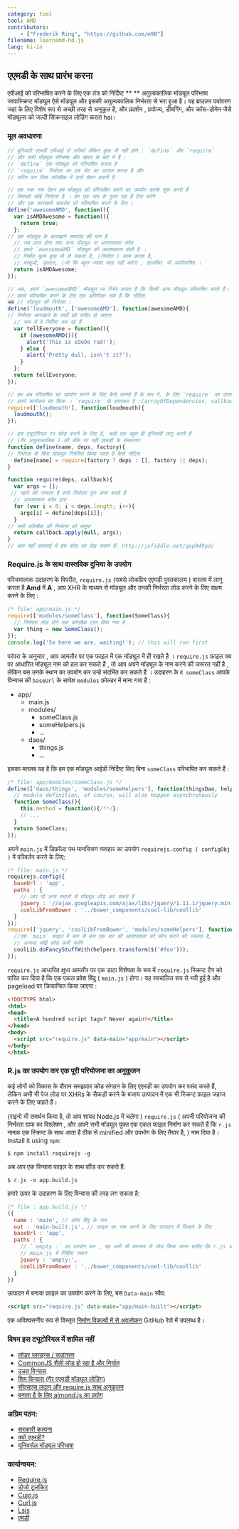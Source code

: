 ```yaml
---
category: tool
tool: AMD
contributors:
    - ["Frederik Ring", "https://github.com/m90"]
filename: learnamd-hd.js
lang: hi-in
---
```

## एएमडी के साथ प्रारंभ करना

एपीआई को परिभाषित करने के लिए एक तंत्र को निर्दिष्ट ** ** अतुल्यकालिक मॉड्यूल परिभाषा
जावास्क्रिप्ट मॉड्यूल ऐसे मॉड्यूल और इसकी अतुल्यकालिक निर्भरता से भरा हुआ है। यह ब्राउज़र पर्यावरण जहां के लिए विशेष रूप से अच्छी तरह से अनुकूल है, और प्रदर्शन , प्रयोज्य, डीबगिंग, और क्रॉस-डोमेन जैसे मॉड्यूल्स को जल्दी सिंक्रनाइज़ लोडिंग करता hai।

### मूल अवधारणा

```javascript
// बुनियादी एएमडी एपीआई दो तरीकों लेकिन कुछ भी नहीं होते : `define` और `require`
// और सभी मॉड्यूल परिभाषा और खपत के बारे में है :
// `define` एक मॉड्यूल को परिभाषित करता है
// `require` निर्भरता का एक सेट का आयात करता है और
// पारित कर दिया कॉलबैक में उन्हें सेवन करती है

// एक नया नाम देकर हम मॉड्यूल को परिभाषित करने का उपयोग करके शुरू करते हैं
// जिसकी कोई निर्भरता है । हम एक नाम से गुजर रहा है ऐसा करेंगे
// और एक कारखाने समारोह को परिभाषित करने के लिए :
define('awesomeAMD', function(){
  var isAMDAwesome = function(){
    return true;
  };
// एक मॉड्यूल के कारखाने समारोह की मान है
  // जब प्राप्त होगा क्या अन्य मॉड्यूल या आवश्यकता कॉल
  // हमारे `awesomeAMD` मॉड्यूल की आवश्यकता होती है ।
  // निर्यात मूल्य कुछ भी हो सकता है, (निर्माता ) काम करता है,
  // वस्तुओं, पुरातन, (जो कि बहुत ज्यादा मदद नहीं करेगा , हालांकि) भी अपरिभाषित ।
  return isAMDAwesome;
});

// अब, हमारे `awesomeAMD` मॉड्यूल पर निर्भर करता है कि किसी अन्य मॉड्यूल परिभाषित करते हैं।
// हमारे परिभाषित करने के लिए एक अतिरिक्त तर्क है कि नोटिस
अब // मॉड्यूल की निर्भरता :
define('loudmouth', ['awesomeAMD'], function(awesomeAMD){
// निर्भरता कारखाने के तर्कों को पारित हो जाएगा
  // क्रम में वे निर्दिष्ट कर रहे हैं
  var tellEveryone = function(){
    if (awesomeAMD()){
      alert('This is sOoOo rad!');
    } else {
      alert('Pretty dull, isn\'t it?');
    }
  };
  return tellEveryone;
});

// हम अब परिभाषित का उपयोग करने के लिए कैसे जानते हैं के रूप में, के लिए `require` का उपयोग करते हैं
// हमारे कार्यक्रम बंद किक । `require` के हस्ताक्षर है :(arrayOfDependencies, callback)`.
require(['loudmouth'], function(loudmouth){
  loudmouth();
});

// इस ट्यूटोरियल रन कोड बनाने के लिए है, चलो एक बहुत ही बुनियादी लागू करते हैं
// (गैर अतुल्यकालिक ) की मौके पर यहीं एएमडी के संस्करण:
function define(name, deps, factory){
// निर्भरता के बिना मॉड्यूल नियंत्रित किया जाता है कैसे नोटिस
  define[name] = require(factory ? deps : [], factory || deps);
}

function require(deps, callback){
  var args = [];
 // पहले की जरूरत है सभी निर्भरता पुनः प्राप्त करते हैं
  // आवश्यकता कॉल द्वारा
  for (var i = 0; i < deps.length; i++){
    args[i] = define[deps[i]];
  }
// सभी कॉलबैक की निर्भरता को संतुष्ट
  return callback.apply(null, args);
}
// आप यहाँ कार्रवाई में इस कोड को देख सकते हैं: http://jsfiddle.net/qap949pd/
```

### Require.js के साथ वास्तविक दुनिया के उपयोग

परिचयात्मक उदाहरण के विपरीत, `require.js` (सबसे लोकप्रिय एएमडी पुस्तकालय ) वास्तव में लागू करता है **Amd** में **A** , आप XHR के माध्यम से  मॉड्यूल और उनकी निर्भरता लोड करने के लिए सक्षम करने के लिए :

```javascript
/* file: app/main.js */
require(['modules/someClass'], function(SomeClass){
  // निर्भरता लोड होने तक कॉलबैक टाल दिया गया है
  var thing = new SomeClass();
});
console.log('So here we are, waiting!'); // this will run first
```

परंपरा के अनुसार , आप आमतौर पर एक फाइल में एक मॉड्यूल में ही रखते है । `require.js` फ़ाइल पथ पर आधारित मॉड्यूल नाम को हल कर सकते हैं , तो आप अपने मॉड्यूल के नाम करने की जरूरत नहीं है , लेकिन बस उनके स्थान का उपयोग कर उन्हें संदर्भित कर सकते हैं । उदाहरण के `में someClass` आपके विन्यास की `baseUrl` के सापेक्ष `modules` फ़ोल्डर में माना गया है :

* app/
  * main.js
  * modules/
    * someClass.js
    * someHelpers.js
    * ...
  * daos/
    * things.js
    * ...

इसका मतलब यह है कि हम एक मॉड्यूल आईडी निर्दिष्ट किए बिना `someClass` परिभाषित कर सकते हैं :

```javascript
/* file: app/modules/someClass.js */
define(['daos/things', 'modules/someHelpers'], function(thingsDao, helpers){
  // module definition, of course, will also happen asynchronously
  function SomeClass(){
    this.method = function(){/**/};
    // ...
  }
  return SomeClass;
});
```

अपने `main.js` में डिफ़ॉल्ट पथ मानचित्रण व्यवहार का उपयोग `requirejs.config ( configObj )` में परिवर्तन करने के लिए:

```javascript
/* file: main.js */
requirejs.config({
  baseUrl : 'app',
  paths : {
    // आप भी अन्य स्थानों से मॉड्यूल लोड कर सकते हैं
    jquery : '//ajax.googleapis.com/ajax/libs/jquery/1.11.1/jquery.min',
    coolLibFromBower : '../bower_components/cool-lib/coollib'
  }
});
require(['jquery', 'coolLibFromBower', 'modules/someHelpers'], function($, coolLib, helpers){
  //एक `main` फ़ाइल में कम से कम एक बार की आवश्यकता को फोन करने की जरूरत है,
  // अन्यथा कोई कोड कभी चलेंगे
  coolLib.doFancyStuffWith(helpers.transform($('#foo')));
});
```

`require.js` आधारित क्षुधा आमतौर पर एक डाटा विशेषता के रूप में `require.js` स्क्रिप्ट टैग को पारित कर दिया है कि एक एकल प्रवेश बिंदु ( `main.js` ) होगा। यह स्वचालित रूप से भरी हुई है और pageload पर क्रियान्वित किया जाएगा :

```html
<!DOCTYPE html>
<html>
<head>
  <title>A hundred script tags? Never again!</title>
</head>
<body>
  <script src="require.js" data-main="app/main"></script>
</body>
</html>
```

### R.js का उपयोग कर एक पूरी परियोजना का अनुकूलन

कई लोगों को विकास के दौरान समझदार कोड संगठन के लिए एएमडी का उपयोग कर पसंद करते हैं, लेकिन अभी भी पेज लोड पर XHRs के सैकड़ों करने के बजाय उत्पादन में एक भी स्क्रिप्ट फ़ाइल जहाज करने के लिए चाहते हैं।

(राइनो भी समर्थन किया है, तो आप शायद Node.js में चलेगा ) `require.js` ( अपनी परियोजना की निर्भरता ग्राफ का विश्लेषण , और अपने सभी मॉड्यूल युक्त एक एकल फाइल निर्माण कर सकते हैं कि `r.js` नामक एक स्क्रिप्ट के साथ आता है ठीक से minified और उपभोग के लिए तैयार है, ) नाम दिया है।
Install it using `npm`:

```shell
$ npm install requirejs -g
```

अब आप एक विन्यास फाइल के साथ फ़ीड कर सकते हैं:

```shell
$ r.js -o app.build.js
```

हमारे ऊपर के उदाहरण के लिए विन्यास की तरह लग सकता है:

```javascript
/* file : app.build.js */
({
  name : 'main', // प्रवेश बिंदु के नाम
  out : 'main-built.js', // फ़ाइल का नाम करने के लिए उत्पादन में लिखने के लिए
  baseUrl : 'app',
  paths : {
    // ` empty :` का उपयोग कर , यह अभी भी समन्वय से लोड किया जाना चाहिए कि r.js बताता है
    // main.js में निर्दिष्ट स्थान
    jquery : 'empty:',
    coolLibFromBower : '../bower_components/cool-lib/coollib'
  }
})
```

उत्पादन में बनाया फ़ाइल का उपयोग करने के लिए, बस `Data-main` स्वैप:

```html
<script src="require.js" data-main="app/main-built"></script>
```

एक अविश्वसनीय रूप से विस्तृत [निर्माण विकल्पों में से अवलोकन](https://github.com/jrburke/r.js/blob/master/build/example.build.js) GitHub रेपो में उपलब्ध है।

### विषय इस ट्यूटोरियल में शामिल नहीं

* [लोडर प्लगइन्स / रूपांतरण](http://requirejs.org/docs/plugins.html)
* [CommonJS शैली लोड हो रहा है और निर्यात](http://requirejs.org/docs/commonjs.html)
* [उन्नत विन्यास](http://requirejs.org/docs/api.html#config)
* [शिम विन्यास (गैर एएमडी मॉड्यूल लोडिंग)](http://requirejs.org/docs/api.html#config-shim)
* [सीएसएस लदान और require.js साथ अनुकूलन](http://requirejs.org/docs/optimization.html#onecss)
* [बनाता है के लिए almond.js का प्रयोग](https://github.com/jrburke/almond)

### अग्रिम पठन:

* [सरकारी कल्पना](https://github.com/amdjs/amdjs-api/wiki/AMD)
* [क्यों एएमडी?](http://requirejs.org/docs/whyamd.html)
* [यूनिवर्सल मॉड्यूल परिभाषा](https://github.com/umdjs/umd)

### कार्यान्वयन:

* [Require.js](http://requirejs.org)
* [डोजो टूलकिट](http://dojotoolkit.org/documentation/tutorials/1.9/modules/)
* [Cujo.js](http://cujojs.com/)
* [Curl.js](https://github.com/cujojs/curl)
* [Lsjs](https://github.com/zazl/lsjs)
* [एमडी](https://github.com/alexlawrence/mmd)
